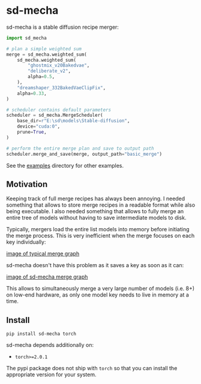 # sd-mecha

sd-mecha is a stable diffusion recipe merger:

```python
import sd_mecha

# plan a simple weighted sum
merge = sd_mecha.weighted_sum(
    sd_mecha.weighted_sum(
        "ghostmix_v20Bakedvae",
        "deliberate_v2",
        alpha=0.5,
    ),
    "dreamshaper_332BakedVaeClipFix",
    alpha=0.33,
)

# scheduler contains default parameters
scheduler = sd_mecha.MergeScheduler(
    base_dir=r"E:\sd\models\Stable-diffusion",
    device="cuda:0",
    prune=True,
)

# perform the entire merge plan and save to output path
scheduler.merge_and_save(merge, output_path="basic_merge")
```

See the [examples](/examples) directory for other examples.

## Motivation

Keeping track of full merge recipes has always been annoying.
I needed something that allows to store merge recipes in a readable format while also being executable.
I also needed something that allows to fully merge an entire tree of models without having to save intermediate models to disk.

Typically, mergers load the entire list models into memory before initiating the merge process.
This is very inefficient when the merge focuses on each key individually:

[image of typical merge graph](/media/memory-gone.PNG)

sd-mecha doesn't have this problem as it saves a key as soon as it can:

[image of sd-mecha merge graph](/media/did-you-see-something.PNG)

This allows to simultaneously merge a very large number of models (i.e. 8+) on low-end hardware,
as only one model key needs to live in memory at a time.

## Install

```commandline
pip install sd-mecha torch
```

sd-mecha depends additionally on:

- `torch>=2.0.1`

The pypi package does not ship with `torch` so that you can install the appropriate version for your system.
